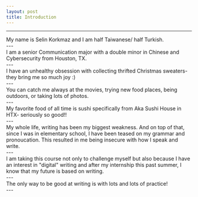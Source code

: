 ```yaml
---
layout: post
title: Introduction 
---
```



---
<div class="text-purple mb-2">
  My name is Selin Korkmaz and I am half Taiwanese/ half Turkish.
</div>
---
<div class="text-blue mb-2">
  I am a senior Communication major with a double minor in Chinese and Cybersecurity from Houston, TX. 
</div>
---
<div class="text-red mb-2">
  I have an unhealthy obsession with collecting thrifted Christmas sweaters- they bring me so much joy :) 
</div>
---
<div class="text-green mb-2">
  You can catch me always at the movies, trying new food places, being outdoors, or taking lots of photos. 
</div> 
---
<div class="text-purple mb-2">
  My favorite food of all time is sushi specifically from Aka Sushi House in HTX- seriously so good!!
</div> 
---
<div class="text-blue mb-2">
  My whole life, writing has been my biggest weakness. And on top of that, since I was in elementary 
  school, I have been teased on my grammar and pronoucation. This resulted in me being insecure with 
  how I speak and write.
</div> 
---
<div class="text-red mb-2">
  I am taking this course not only to challenge myself but also because I have an interest in "digital"
  writing and after my internship this past summer, I know that my future is based on writing.
</div> 
---
<div class="text-green mb-2">
The only way to be good at writing is with lots and lots of practice!
</div> 
---
